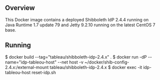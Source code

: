 ## Overview
This Docker image contains a deployed Shibboleth IdP 2.4.4 running on Java Runtime 1.7 update 79 and Jetty 9.2.10 running on the latest CentOS 7 base. 
## Running
$ docker build --tag="tableau/shibboleth-idp-2.4.x" .
$ docker run -dP --name="idp-tableou-host" --net host -v ~/docker/shib-config-2.4.x:/external-mount tableau/shibboleth-idp-2.4.x
$ docker exec -it idp-tableou-host   reset-idp.sh
